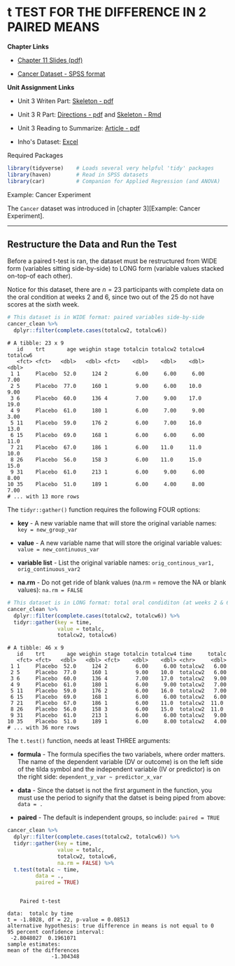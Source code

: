 # t TEST FOR THE DIFFERENCE IN 2 PAIRED MEANS

**Chapter Links**

* [Chapter 11 Slides (pdf)](http://tysonbarrett.com/EDUC-6600/Slides/u03_Ch11_paired.html#1)

* [Cancer Dataset - SPSS format](https://usu.box.com/s/9c92zof5whb76bphmzxn3vqx5702qgq6)


**Unit Assignment Links**

* Unit 3 Writen Part: [Skeleton - pdf](https://usu.box.com/s/vjcsotiqwu1mwnwgzbfyig6k451ymgow)

* Unit 3 R Part: [Directions - pdf](https://usu.box.com/s/ectr9zx8qfbbm59h0qcexjreje5r9aio) and [Skeleton - Rmd](https://usu.box.com/s/k3vzw6nuq5tw66bxeptcyzth38pj69f9)

* Unit 3 Reading to Summarize: [Article - pdf](https://usu.box.com/s/qmo57s03tbq02ks75p7eb5gad0ap05kg)

* Inho's Dataset: [Excel](https://usu.box.com/s/hyky7eb24l6vvzj2xboedhcx1xolrpw1)







Required Packages 


```r
library(tidyverse)    # Loads several very helpful 'tidy' packages
library(haven)        # Read in SPSS datasets
library(car)          # Companion for Applied Regression (and ANOVA)
```




Example: Cancer Experiment 

The `Cancer` dataset was introduced in [chapter 3][Example: Cancer Experiment].







-------------------------------------------------------



## Restructure the Data and Run the Test

Before a paired t-test is ran, the dataset must be restructured from WIDE form (variables sitting side-by-side) to LONG form (variable values stacked on-top-of each other).

Notice for this dataset, there are $n = 23$ participants with complete data on the oral condition at weeks 2 and 6, since two out of the 25 do not have scores at the sixth week.



```r
# This dataset is in WIDE format: paired variables side-by-side
cancer_clean %>% 
  dplyr::filter(complete.cases(totalcw2, totalcw6))
```

```
# A tibble: 23 x 9
   id    trt       age weighin stage totalcin totalcw2 totalcw4 totalcw6
   <fct> <fct>   <dbl>   <dbl> <fct>    <dbl>    <dbl>    <dbl>    <dbl>
 1 1     Placebo  52.0     124 2         6.00     6.00     6.00     7.00
 2 5     Placebo  77.0     160 1         9.00     6.00    10.0      9.00
 3 6     Placebo  60.0     136 4         7.00     9.00    17.0     19.0 
 4 9     Placebo  61.0     180 1         6.00     7.00     9.00     3.00
 5 11    Placebo  59.0     176 2         6.00     7.00    16.0     13.0 
 6 15    Placebo  69.0     168 1         6.00     6.00     6.00    11.0 
 7 21    Placebo  67.0     186 1         6.00    11.0     11.0     10.0 
 8 26    Placebo  56.0     158 3         6.00    11.0     15.0     15.0 
 9 31    Placebo  61.0     213 1         6.00     9.00     6.00     8.00
10 35    Placebo  51.0     189 1         6.00     4.00     8.00     7.00
# ... with 13 more rows
```




The `tidyr::gather()` function requires the following FOUR options:

* **key** - A new variable name that will store the original variable names:  `key = new_group_var`

* **value** - A new variable name that will store the original variable values: `value = new_continuous_var`

* **variable list** - List the original variable names:  `orig_continous_var1, orig_continuous_var2`

* **na.rm** - Do not get ride of blank values (na.rm = remove the NA or blank values):  `na.rm = FALSE`



```r
# This dataset is in LONG format: total oral condiditon (at weeks 2 & 6) is stored in 1 variable, stacked
cancer_clean %>% 
  dplyr::filter(complete.cases(totalcw2, totalcw6)) %>% 
  tidyr::gather(key = time,
                value = totalc,
                totalcw2, totalcw6)
```

```
# A tibble: 46 x 9
   id    trt       age weighin stage totalcin totalcw4 time     totalc
   <fct> <fct>   <dbl>   <dbl> <fct>    <dbl>    <dbl> <chr>     <dbl>
 1 1     Placebo  52.0     124 2         6.00     6.00 totalcw2   6.00
 2 5     Placebo  77.0     160 1         9.00    10.0  totalcw2   6.00
 3 6     Placebo  60.0     136 4         7.00    17.0  totalcw2   9.00
 4 9     Placebo  61.0     180 1         6.00     9.00 totalcw2   7.00
 5 11    Placebo  59.0     176 2         6.00    16.0  totalcw2   7.00
 6 15    Placebo  69.0     168 1         6.00     6.00 totalcw2   6.00
 7 21    Placebo  67.0     186 1         6.00    11.0  totalcw2  11.0 
 8 26    Placebo  56.0     158 3         6.00    15.0  totalcw2  11.0 
 9 31    Placebo  61.0     213 1         6.00     6.00 totalcw2   9.00
10 35    Placebo  51.0     189 1         6.00     8.00 totalcw2   4.00
# ... with 36 more rows
```


The `t.test()` function, needs at least THREE arguments:

* **formula** - The formula specifies the two variabels, where order matters.  The name of the dependent variable  (DV or outcome) is on the left side of the tilda symbol and the independent variable (IV or predictor) is on the right side: `dependent_y_var ~ predictor_x_var`

* **data** - Since the datset is not the first argument in the function, you must use the period to signify that the datset is being piped from above: `data = .` 

* **paired** - The default is independent groups, so include: `paired = TRUE` 



```r
cancer_clean %>% 
  dplyr::filter(complete.cases(totalcw2, totalcw6)) %>% 
  tidyr::gather(key = time,
                value = totalc,
                totalcw2, totalcw6,
                na.rm = FALSE) %>% 
  t.test(totalc ~ time,
         data = .,
         paired = TRUE)
```

```

	Paired t-test

data:  totalc by time
t = -1.8028, df = 22, p-value = 0.08513
alternative hypothesis: true difference in means is not equal to 0
95 percent confidence interval:
 -2.8048027  0.1961071
sample estimates:
mean of the differences 
              -1.304348 
```












